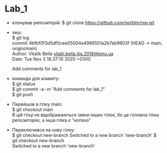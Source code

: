 # Lab_1
- клонував репозиторій: $ git clone https://github.com/nprblm/rep.git
- хеш:  
        $ git log  
        commit 4bfbf0f3d5df0cee05004a4996551a2b7eb9603f (HEAD -> main, origin/main)  
        Author: Vitalik Bella <vitalii.bella.itis.2018@lpnu.ua>  
        Date:   Tue Nov 3 18:37:10 2020 +0300  
    
    Add comments for lab_1  

- команди для комміту:  
        $ git status  
        $ git commit -a -m "Add comments for lab_1"  
        $ git push  
- Перейшов в гілку main:  
     $ git checkout main    
     В цій гілці не відображаються зміни інших гілок, бо це головна гілка репозиторію, а інша гілка є "копією"  
                  
- Переключився на нову гілку:  
    $ git checkout new-branch
    Switched to a new branch 'new-branch'
    $ git checkout new-branch  
    Switched to a new branch 'new-branch'    
    
